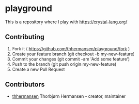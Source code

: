 # playground

This is a repository where I play with https://crystal-lang.org/

## Contributing

1. Fork it ( https://github.com/thhermansen/playground/fork )
2. Create your feature branch (git checkout -b my-new-feature)
3. Commit your changes (git commit -am 'Add some feature')
4. Push to the branch (git push origin my-new-feature)
5. Create a new Pull Request

## Contributors

- [thhermansen](https://github.com/thhermansen) Thorbjørn Hermansen - creator, maintainer
